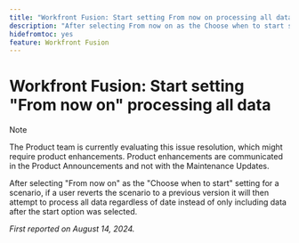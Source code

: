 ```yaml
---
title: "Workfront Fusion: Start setting From now on processing all data"
description: "After selecting From now on as the Choose when to start setting for a scenario, if a user reverts the scenario to a previous version it will then attempt to process all data regardless of date instead of only including data after the start option was selected."
hidefromtoc: yes
feature: Workfront Fusion
---
```


# Workfront Fusion: Start setting "From now on" processing all data

>[!NOTE]
>
>The Product team is currently evaluating this issue resolution, which might require product enhancements. Product enhancements are communicated in the Product Announcements and not with the Maintenance Updates.

After selecting "From now on" as the "Choose when to start" setting for a scenario, if a user reverts the scenario to a previous version it will then attempt to process all data regardless of date instead of only including data after the start option was selected.

_First reported on August 14, 2024._
